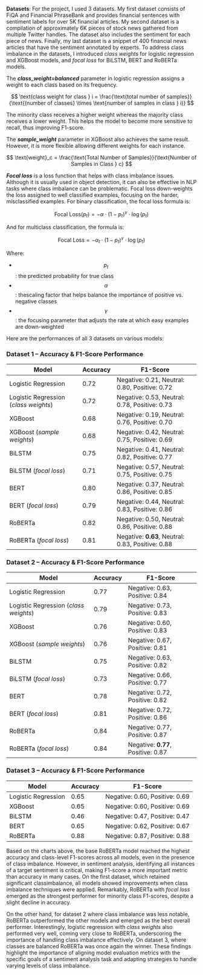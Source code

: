 **Datasets**: For the project, I used 3 datasets. My first dataset consists of FiQA and Financial PhraseBank and provides financial sentences with sentiment labels for over 5K financial articles. My second dataset is a compilation of approximately 6K pieces of stock news gathered from multiple Twitter handles. The dataset also includes the sentiment for each piece of news. Finally, my last dataset is a snippet of 400 financial news articles that have the sentiment annotated by experts.
To address class imbalance in the datasets, I introduced *class weights* for logistic regression and XGBoost models, and *focal loss* for BiLSTM, BERT and RoBERTa models.

The ***class_weight=balanced*** parameter in logistic regression assigns a weight to each class based on its frequency.


$$
\text{class weight for class } i = \frac{\text{total number of samples}}{\text{(number of classes} \times \text{number of samples in class } i)}
$$

The minority class receives a higher weight whereas the majority class receives a lower weight. This helps the model to become more sensitive to recall, thus improving F1-score.

The ***sample_weight*** parameter in XGBoost also achieves the same result. However, it is more flexible allowing different weights for each instance.

$$
\text{weight}_c = \frac{\text{Total Number of Samples}}{\text{Number of Samples in Class } c}
$$

***Focal loss*** is a loss function that helps with class imbalance issues. Although it is usually used in object detection, it can also be effective in NLP tasks where class imbalance can be problematic. Focal loss down-weights the loss assigned to well classified examples, focusing on the harder, misclassified examples. For binary classification, the focal loss formula is:

$$
\text{Focal Loss}(p_t) = -\alpha \cdot (1 - p_t)^\gamma \cdot \log(p_t)
$$

And for multiclass classification, the formula is:

$$
\text{Focal Loss} = -\alpha_t \cdot (1 - p_t)^\gamma \cdot \log(p_t)
$$

Where:
- $$p_t$$: the predicted probability for true class
- $$\alpha$$: thescaling factor that helps balance the importance of positive vs. negative classes
- $$\gamma$$: the focusing parameter that adjusts the rate at which easy examples are down-weighted

Here are the performances of all 3 datasets on various models:

### Dataset 1 – Accuracy & F1-Score Performance

| Model                                | Accuracy | F1-Score                                          |
|--------------------------------------|----------|---------------------------------------------------|
| Logistic Regression                  | 0.72     | Negative: 0.21, Neutral: 0.80, Positive: 0.72     |
| Logistic Regression (*class weights*)| 0.72     | Negative: 0.53, Neutral: 0.78, Positive: 0.73     |
| XGBoost                              | 0.68     | Negative: 0.19, Neutral: 0.76, Positive: 0.70     |
| XGBoost (*sample weights*)           | 0.68     | Negative: 0.42, Neutral: 0.75, Positive: 0.69     |
| BiLSTM                               | 0.75     | Negative: 0.41, Neutral: 0.82, Positive: 0.77     |
| BiLSTM (*focal loss*)                | 0.71     | Negative: 0.57, Neutral: 0.75, Positive: 0.75     |
| BERT                                 | 0.80     | Negative: 0.37, Neutral: 0.86, Positive: 0.85     |
| BERT (*focal loss*)                  | 0.79     | Negative: 0.44, Neutral: 0.83, Positive: 0.86     |
| RoBERTa                              | 0.82     | Negative: 0.50, Neutral: 0.86, Positive: 0.88     |
| RoBERTa (*focal loss*)               | 0.81     | Negative: **0.63**, Neutral: 0.83, Positive: 0.88 |



### Dataset 2 – Accuracy & F1-Score Performance

| Model                                 | Accuracy | F1-Score                              |
|-------------------------------------  |----------|---------------------------------------|
| Logistic Regression                   | 0.77     | Negative: 0.63, Positive: 0.84        |
| Logistic Regression (*class weights*) | 0.79     | Negative: 0.73, Positive: 0.83        |
| XGBoost                               | 0.76     | Negative: 0.60, Positive: 0.83        |
| XGBoost (*sample weights*)            | 0.76     | Negative: 0.67, Positive: 0.81        |
| BiLSTM                                | 0.75     | Negative: 0.63, Positive: 0.82        |
| BiLSTM (*focal loss*)                 | 0.73     | Negative: 0.66, Positive: 0.77        |
| BERT                                  | 0.78     | Negative: 0.72, Positive: 0.82        |
| BERT (*focal loss*)                   | 0.81     | Negative: 0.72, Positive: 0.86        |
| RoBERTa                               | 0.84     | Negative: 0.77, Positive: 0.87        |
| RoBERTa (*focal loss*)                | 0.84     | Negative: **0.77**, Positive: 0.87    |



### Dataset 3 – Accuracy & F1-Score Performance

| Model                | Accuracy | F1-Score                              |
|----------------------|----------|---------------------------------------|
| Logistic Regression  | 0.65     | Negative: 0.60, Positive: 0.69        |
| XGBoost              | 0.65     | Negative: 0.60, Positive: 0.69        |
| BiLSTM               | 0.46     | Negative: 0.47, Positive: 0.47        |
| BERT                 | 0.65     | Negative: 0.62, Positive: 0.67        |
| RoBERTa              | 0.88     | Negative: 0.87, Positive: 0.88        |


Based on the charts above, the base RoBERTa model reached the highest accuracy and class-level F1-scores across all models, even in the presence of class imbalance. However, in sentiment analysis, identifying all instances of a target sentiment is critical, making F1-score a more important metric than accuracy in many cases. On the first dataset, which retained significant classimbalance, all models showed improvements when class imbalance techniques were applied. Remarkably, RoBERTa with *focal loss* emerged as the strongest performer for minority class F1-scores, despite a slight decline in accuracy.

On the other hand, for dataset 2 where class imbalance was less notable, RoBERTa outperformed the other models and emerged as the best overall performer. Interestingly, logistic regression with *class weights* also performed very well, coming very close to RoBERTa, underscoring the importance of handling class imbalance effectively. On dataset 3, where classes are balanced RoBERTa was once again the winner. These findings highlight the importance of aligning model evaluation metrics with the specific goals of a sentiment analysis task and adapting strategies to handle varying levels of class imbalance.



